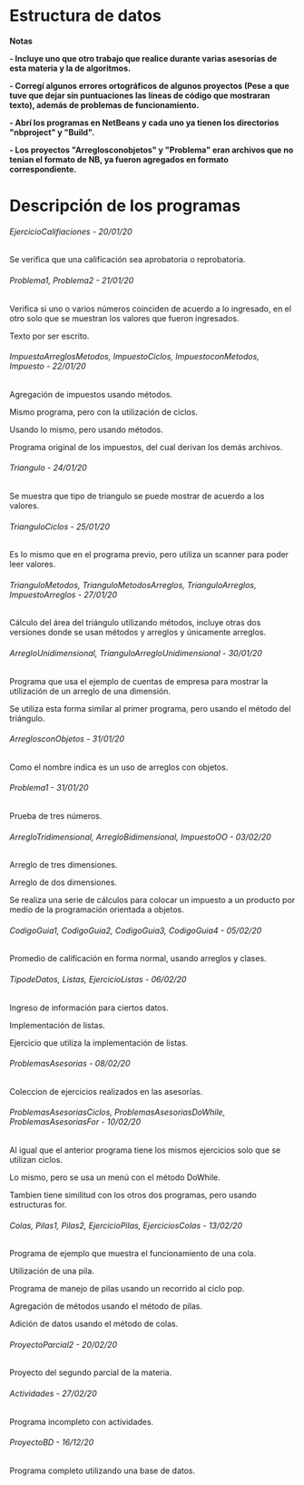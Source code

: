 # Estructura de datos

<!----Notas---->
**Notas**

**- Incluye uno que otro trabajo que realice durante varias asesorías de esta materia y la de algoritmos.**

**- Corregí algunos errores ortográficos de algunos proyectos (Pese a que tuve que dejar sin puntuaciones las líneas de código que mostraran texto), además de problemas de funcionamiento.**

**- Abrí los programas en NetBeans y cada uno ya tienen los directorios "nbproject" y "Build".**

**- Los proyectos "Arreglosconobjetos" y "Problema" eran archivos que no tenían el formato de NB, ya fueron agregados en formato correspondiente.**
<!----Separador de las notas---->

<!----Directorio con descripción de los programas---->
# Descripción de los programas
###### EjercicioCalifiaciones - 20/01/20
Se verifica que una calificación sea aprobatoria o reprobatoria.

<!----Separador---->

###### Problema1, Problema2 - 21/01/20
Verifica si uno o varios números coinciden de acuerdo a lo ingresado, en el otro solo que se muestran los valores que fueron ingresados.

<!----Separador---->

Texto por ser escrito.

<!----Separador---->

###### ImpuestoArreglosMetodos, ImpuestoCiclos, ImpuestoconMetodos, Impuesto - 22/01/20
Agregación de impuestos usando métodos.

<!----Separador---->

Mismo programa, pero con la utilización de ciclos.

<!----Separador---->

Usando lo mismo, pero usando métodos.

<!----Separador---->

Programa original de los impuestos, del cual derivan los demás archivos.

<!----Separador---->

###### Triangulo - 24/01/20
Se muestra que tipo de triangulo se puede mostrar de acuerdo a los valores.

<!----Separador---->

###### TrianguloCiclos - 25/01/20
Es lo mismo que en el programa previo, pero utiliza un scanner para poder leer valores.

<!----Separador---->

###### TrianguloMetodos, TrianguloMetodosArreglos, TrianguloArreglos, ImpuestoArreglos - 27/01/20
Cálculo del área del triángulo utilizando métodos, incluye otras dos versiones donde se usan métodos y arreglos y únicamente arreglos.

###### ArregloUnidimensional, TrianguloArregloUnidimensional - 30/01/20
Programa que usa el ejemplo de cuentas de empresa para mostrar la utilización de un arreglo de una dimensión.

<!----Separador---->

Se utiliza esta forma similar al primer programa, pero usando el método del triángulo.

<!----Separador---->

###### ArreglosconObjetos - 31/01/20
Como el nombre indica es un uso de arreglos con objetos.

<!----Separador---->

###### Problema1 - 31/01/20
Prueba de tres números.

<!----Separador---->

###### ArregloTridimensional, ArregloBidimensional, ImpuestoOO - 03/02/20
Arreglo de tres dimensiones.

<!----Separador---->

Arreglo de dos dimensiones.

<!----Separador---->

Se realiza una serie de cálculos para colocar un impuesto a un producto por medio de la programación orientada a objetos.

<!----Separador---->

###### CodigoGuia1, CodigoGuia2, CodigoGuia3, CodigoGuia4 - 05/02/20
Promedio de calificación en forma normal, usando arreglos y clases.

<!----Separador---->

###### TipodeDatos, Listas, EjercicioListas - 06/02/20
Ingreso de información para ciertos datos.

<!----Separador---->

Implementación de listas.

<!----Separador---->

Ejercicio que utiliza la implementación de listas.

<!----Separador---->

###### ProblemasAsesorias - 08/02/20
Coleccion de ejercicios realizados en las asesorías.

<!----Separador---->

###### ProblemasAsesoriasCiclos, ProblemasAsesoriasDoWhile, ProblemasAsesoriasFor - 10/02/20
Al igual que el anterior programa tiene los mismos ejercicios solo que se utilizan ciclos.

<!----Separador---->

Lo mismo, pero se usa un menú con el método DoWhile.

<!----Separador---->

Tambien tiene similitud con los otros dos programas, pero usando estructuras for.

<!----Separador---->

###### Colas, Pilas1, Pilas2, EjercicioPilas, EjerciciosColas - 13/02/20
Programa de ejemplo que muestra el funcionamiento de una cola.

<!----Separador---->

Utilización de una pila.

<!----Separador---->

Programa de manejo de pilas usando un recorrido al ciclo pop.

<!----Separador---->

Agregación de métodos usando el método de pilas.

<!----Separador---->

Adición de datos usando el método de colas.

<!----Separador---->

###### ProyectoParcial2 - 20/02/20
Proyecto del segundo parcial de la materia.

<!----Separador---->

###### Actividades - 27/02/20
Programa incompleto con actividades.

<!----Separador---->

###### ProyectoBD - 16/12/20
Programa completo utilizando una base de datos.

<!----Separador del directorio con descripción de los programas---->